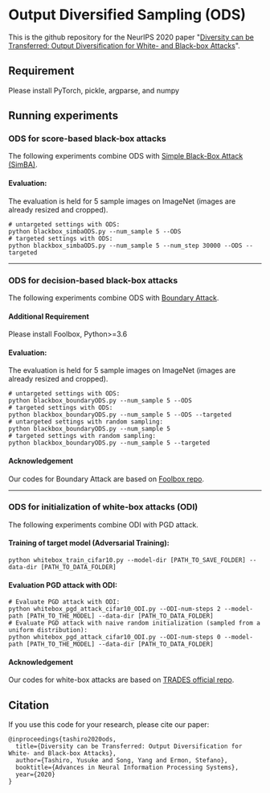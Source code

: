 # Output Diversified Sampling (ODS)
This is the github repository for the NeurIPS 2020 paper "[Diversity can be Transferred: Output Diversification for White- and Black-box Attacks](https://arxiv.org/abs/2003.06878)".

## Requirement

Please install PyTorch, pickle, argparse, and numpy

## Running experiments

### ODS for score-based black-box attacks
The following experiments combine ODS with [Simple Black-Box Attack (SimBA)](https://arxiv.org/abs/1905.07121).

#### Evaluation:
The evaluation is held for 5 sample images on ImageNet (images are already resized and cropped).

```shell
# untargeted settings with ODS:
python blackbox_simbaODS.py --num_sample 5 --ODS 
# targeted settings with ODS:
python blackbox_simbaODS.py --num_sample 5 --num_step 30000 --ODS --targeted
```

___

### ODS for decision-based black-box attacks
The following experiments combine ODS with [Boundary Attack](https://arxiv.org/abs/1712.04248).

#### Additional Requirement

Please install Foolbox, Python>=3.6

#### Evaluation:
The evaluation is held for 5 sample images on ImageNet (images are already resized and cropped).

```shell
# untargeted settings with ODS:
python blackbox_boundaryODS.py --num_sample 5 --ODS 
# targeted settings with ODS:
python blackbox_boundaryODS.py --num_sample 5 --ODS --targeted
# untargeted settings with random sampling:
python blackbox_boundaryODS.py --num_sample 5 
# targeted settings with random sampling:
python blackbox_boundaryODS.py --num_sample 5 --targeted
```

#### Acknowledgement
Our codes for Boundary Attack are based on [Foolbox repo](https://github.com/bethgelab/foolbox).

___

### ODS for initialization of white-box attacks (ODI)
The following experiments combine ODI with PGD attack.

#### Training of target model (Adversarial Training):
```shell
python whitebox_train_cifar10.py --model-dir [PATH_TO_SAVE_FOLDER] --data-dir [PATH_TO_DATA_FOLDER]
```

#### Evaluation PGD attack with ODI:

```shell
# Evaluate PGD attack with ODI:
python whitebox_pgd_attack_cifar10_ODI.py --ODI-num-steps 2 --model-path [PATH_TO_THE_MODEL] --data-dir [PATH_TO_DATA_FOLDER] 
# Evaluate PGD attack with naive random initialization (sampled from a uniform distribution):
python whitebox_pgd_attack_cifar10_ODI.py --ODI-num-steps 0 --model-path [PATH_TO_THE_MODEL] --data-dir [PATH_TO_DATA_FOLDER]
```

#### Acknowledgement
Our codes for white-box attacks are based on [TRADES official repo](https://github.com/yaodongyu/TRADES).

## Citation
If you use this code for your research, please cite our paper:

```
@inproceedings{tashiro2020ods,
  title={Diversity can be Transferred: Output Diversification for White- and Black-box Attacks},
  author={Tashiro, Yusuke and Song, Yang and Ermon, Stefano},
  booktitle={Advances in Neural Information Processing Systems},
  year={2020}
}
```
